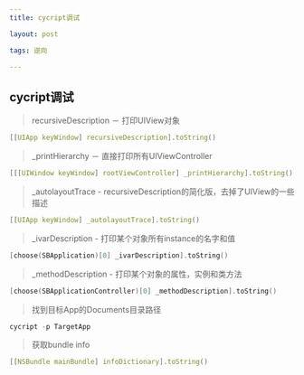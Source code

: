 ```yaml
---
title: cycript调试

layout: post

tags: 逆向

---
```


## cycript调试

> recursiveDescription － 打印UIView对象

```c
[[UIApp keyWindow] recursiveDescription].toString()
```
>_printHierarchy － 直接打印所有UIViewController

```c
[[[UIWindow keyWindow] rootViewController] _printHierarchy].toString()
```
>_autolayoutTrace - recursiveDescription的简化版，去掉了UIView的一些描述

```c
[[UIApp keyWindow] _autolayoutTrace].toString()
```
>_ivarDescription - 打印某个对象所有instance的名字和值

```c
[choose(SBApplication)[0] _ivarDescription].toString()
```
>_methodDescription - 打印某个对象的属性，实例和类方法

```c
[choose(SBApplicationController)[0] _methodDescription].toString()
```
>找到目标App的Documents目录路径

```c
cycript -p TargetApp
```
>获取bundle info

```c
[[NSBundle mainBundle] infoDictionary].toString()
```